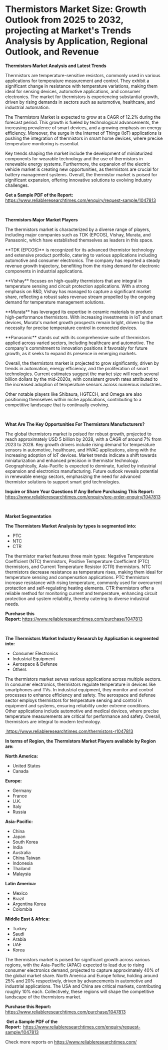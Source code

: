 <p><h1>Thermistors Market Size: Growth Outlook from 2025 to 2032, projecting at Market's Trends Analysis by Application, Regional Outlook, and Revenue</h1></p><p><strong>Thermistors Market Analysis and Latest Trends</strong></p>
<p><p>Thermistors are temperature-sensitive resistors, commonly used in various applications for temperature measurement and control. They exhibit a significant change in resistance with temperature variations, making them ideal for sensing devices, automotive applications, and consumer electronics. The market for thermistors is experiencing substantial growth, driven by rising demands in sectors such as automotive, healthcare, and industrial automation. </p><p>The Thermistors Market is expected to grow at a CAGR of 12.2% during the forecast period. This growth is fueled by technological advancements, the increasing prevalence of smart devices, and a growing emphasis on energy efficiency. Moreover, the surge in the Internet of Things (IoT) applications is pushing the integration of thermistors in smart home devices, where precise temperature monitoring is essential. </p><p>Key trends shaping the market include the development of miniaturized components for wearable technology and the use of thermistors in renewable energy systems. Furthermore, the expansion of the electric vehicle market is creating new opportunities, as thermistors are crucial for battery management systems. Overall, the thermistor market is poised for significant expansion, offering innovative solutions to evolving industry challenges.</p></p>
<p><strong>Get a Sample PDF of the Report:&nbsp;</strong> <a href="https://www.reliableresearchtimes.com/enquiry/request-sample/1047813?utm_campaign=2720&utm_medium=2&utm_source=Github&utm_content=ia&utm_term=06032025&utm_id=thermistors">https://www.reliableresearchtimes.com/enquiry/request-sample/1047813</a></p>
<p>&nbsp;</p>
<p><strong>Thermistors Major Market Players</strong></p>
<p><p>The thermistors market is characterized by a diverse range of players, including major companies such as TDK (EPCOS), Vishay, Murata, and Panasonic, which have established themselves as leaders in this space. </p><p>**TDK (EPCOS)** is recognized for its advanced thermistor technology and extensive product portfolio, catering to various applications including automotive and consumer electronics. The company has reported a steady revenue growth trajectory, benefiting from the rising demand for electronic components in industrial applications.</p><p>**Vishay** focuses on high-quality thermistors that are integral in temperature sensing and circuit protection applications. With a strong emphasis on R&D, Vishay has managed to capture a significant market share, reflecting a robust sales revenue stream propelled by the ongoing demand for temperature management solutions.</p><p>**Murata** has leveraged its expertise in ceramic materials to produce high-performance thermistors. With increasing investments in IoT and smart devices, Murata's market growth prospects remain bright, driven by the necessity for precise temperature control in connected devices.</p><p>**Panasonic** stands out with its comprehensive suite of thermistors applied across varied sectors, including healthcare and automotive. The company's commitment to innovation positions it favorably for future growth, as it seeks to expand its presence in emerging markets.</p><p>Overall, the thermistors market is projected to grow significantly, driven by trends in automation, energy efficiency, and the proliferation of smart technologies. Current estimates suggest the market size will reach several billion dollars by the mid-2020s, with consistent growth rates attributed to the increased adoption of temperature sensors across numerous industries.</p><p>Other notable players like Shibaura, HGTECH, and Omega are also positioning themselves within niche applications, contributing to a competitive landscape that is continually evolving.</p></p>
<p>&nbsp;</p>
<p><strong>What Are The Key Opportunities For Thermistors Manufacturers?</strong></p>
<p><p>The global thermistors market is poised for robust growth, projected to reach approximately USD 5 billion by 2028, with a CAGR of around 7% from 2023 to 2028. Key growth drivers include rising demand for temperature sensors in automotive, healthcare, and HVAC applications, along with the increasing adoption of IoT devices. Market trends indicate a shift towards miniaturization and enhanced precision in thermistor technology. Geographically, Asia-Pacific is expected to dominate, fueled by industrial expansion and electronics manufacturing. Future outlook reveals potential in renewable energy sectors, emphasizing the need for advanced thermistor solutions to support smart grid technologies.</p></p>
<p><strong>Inquire or Share Your Questions If Any Before Purchasing This Report:</strong> <a href="https://www.reliableresearchtimes.com/enquiry/pre-order-enquiry/1047813?utm_campaign=2720&utm_medium=2&utm_source=Github&utm_content=ia&utm_term=06032025&utm_id=thermistors">https://www.reliableresearchtimes.com/enquiry/pre-order-enquiry/1047813</a></p>
<p>&nbsp;</p>
<p><strong>Market Segmentation</strong></p>
<p><strong>The Thermistors Market Analysis by types is segmented into:</strong></p>
<p><ul><li>PTC</li><li>NTC</li><li>CTR</li></ul></p>
<p><p>The thermistor market features three main types: Negative Temperature Coefficient (NTC) thermistors, Positive Temperature Coefficient (PTC) thermistors, and Current Temperature Resistor (CTR) thermistors. NTC thermistors decrease resistance as temperature rises, making them ideal for temperature sensing and compensation applications. PTC thermistors increase resistance with rising temperature, commonly used for overcurrent protection and self-regulating heating elements. CTR thermistors offer a reliable method for monitoring current and temperature, enhancing circuit protection and system reliability, thereby catering to diverse industrial needs.</p></p>
<p><strong>Purchase this Report:&nbsp;</strong><a href="https://www.reliableresearchtimes.com/purchase/1047813?utm_campaign=2720&utm_medium=2&utm_source=Github&utm_content=ia&utm_term=06032025&utm_id=thermistors">https://www.reliableresearchtimes.com/purchase/1047813</a></p>
<p>&nbsp;</p>
<p><strong>The Thermistors Market Industry Research by Application is segmented into:</strong></p>
<p><ul><li>Consumer Electronics</li><li>Industrial Equipment</li><li>Aerospace & Defense</li><li>Others</li></ul></p>
<p><p>The thermistors market serves various applications across multiple sectors. In consumer electronics, thermistors regulate temperature in devices like smartphones and TVs. In industrial equipment, they monitor and control processes to enhance efficiency and safety. The aerospace and defense sector employs thermistors for temperature sensing and control in equipment and systems, ensuring reliability under extreme conditions. Other applications include automotive and medical devices, where precise temperature measurements are critical for performance and safety. Overall, thermistors are integral to modern technology.</p></p>
<p><a href="https://www.reliableresearchtimes.com/thermistors-r1047813?utm_campaign=2720&utm_medium=2&utm_source=Github&utm_content=ia&utm_term=06032025&utm_id=thermistors">&nbsp;https://www.reliableresearchtimes.com/thermistors-r1047813</a></p>
<p><strong>In terms of Region, the Thermistors Market Players available by Region are:</strong></p>
<p>
    <p> <strong> North America: </strong>
        <ul>
            <li>United States</li>
            <li>Canada</li>
        </ul>
        </p> 
    <p> <strong> Europe: </strong>
        <ul>
            <li>Germany</li>
            <li>France</li>
            <li>U.K.</li>
            <li>Italy</li>
            <li>Russia</li>
        </ul>
        </p> 
    <p> <strong> Asia-Pacific: </strong>
        <ul>
            <li>China</li>
            <li>Japan</li>
            <li>South Korea</li>
            <li>India</li>
            <li>Australia</li>
            <li>China Taiwan</li>
            <li>Indonesia</li>
            <li>Thailand</li>
            <li>Malaysia</li>
        </ul>
        </p> 
    <p> <strong> Latin America: </strong>
        <ul>
            <li>Mexico</li>
            <li>Brazil</li>
            <li>Argentina Korea</li>
            <li>Colombia</li>
        </ul>
        </p> 
    <p> <strong> Middle East & Africa: </strong>
        <ul>
            <li>Turkey</li>
            <li>Saudi</li>
            <li>Arabia</li>
            <li>UAE</li>
            <li>Korea</li>
        </ul>
    </p>
    </p>
<p><p>The thermistors market is poised for significant growth across various regions, with the Asia-Pacific (APAC) expected to lead due to rising consumer electronics demand, projected to capture approximately 40% of the global market share. North America and Europe follow, holding around 25% and 20% respectively, driven by advancements in automotive and industrial applications. The USA and China are critical markets, contributing roughly 10% each. Collectively, these regions will shape the competitive landscape of the thermistors market.</p></p>
<p><strong>Purchase this Report: </strong><a href="https://www.reliableresearchtimes.com/purchase/1047813?utm_campaign=2720&utm_medium=2&utm_source=Github&utm_content=ia&utm_term=06032025&utm_id=thermistors">https://www.reliableresearchtimes.com/purchase/1047813</a></p>
<p>&nbsp;<strong>Get a Sample PDF of the Report:&nbsp;&nbsp;</strong><a href="https://www.reliableresearchtimes.com/enquiry/request-sample/1047813?utm_campaign=2720&utm_medium=2&utm_source=Github&utm_content=ia&utm_term=06032025&utm_id=thermistors">https://www.reliableresearchtimes.com/enquiry/request-sample/1047813</a></p>
<p><strong></strong></p>
<p>Check more reports on <a href="https://www.reliableresearchtimes.com/?utm_campaign=2720&utm_medium=2&utm_source=Github&utm_content=ia&utm_term=06032025&utm_id=thermistors">https://www.reliableresearchtimes.com/</a></p>